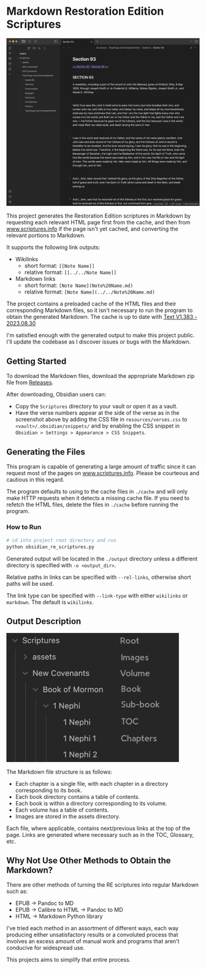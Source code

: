 # Markdown Restoration Edition Scriptures
<img src="resources/assets/output-example-full-resize.png" width="1000">

This project generates the Restoration Edition scriptures in Markdown by requesting each relevant HTML page first from the cache, and then from www.scriptures.info if the page isn't yet cached, and converting the relevant portions to Markdown.

It supports the following link outputs:
- Wikilinks
  - short format: `[[Note Name]]`
  - relative format: `[[../../Note Name]]`
- Markdown links
  - short format: `[Note Name](Note%20Name.md)`
  - relative format: `[Note Name](../../Note%20Name.md)`

The project contains a preloaded cache of the HTML files and their corresponding Markdown files, so it isn't necessary to run the program to obtain the generated Markdown. The cache is up to date with [Text V1.383 - 2023.08.30](https://scriptures.info/scriptures/changetracking)

I'm satisfied enough with the generated output to make this project public. I'll update the codebase as I discover issues or bugs with the Markdown.

## Getting Started
To download the Markdown files, download the appropriate Markdown zip file from [Releases](https://github.com/colossatr0n/markdown-restoration-edition-scriptures/releases). 

After downloading, Obsidian users can:
- Copy the `Scriptures` directory to your vault or open it as a vault.
- Have the verse numbers appear at the side of the verse as in the screenshot above by adding the CSS file in `resources/verses.css` to `<vault>/.obsidian/snippets/` and by enabling the CSS snippet in `Obsidian > Settings > Appearance > CSS Snippets`.

## Generating the Files
This program is capable of generating a large amount of traffic since it can request most of the pages on www.scriptures.info. Please be courteous and cautious in this regard. 

The program defaults to using to the cache files in `./cache` and will only make HTTP requests when it detects a missing cache file. If you need to refetch the HTML files, delete the files in `./cache` before running the program.

### How to Run
```sh
# cd into project root directory and run
python obsidian_re_scriptures.py 
```
Generated output will be located in the `./output` directory unless a different directory is specified with `-o <output_dir>`.

Relative paths in links can be specified with `--rel-links`, otherwise short paths will be used.

The link type can be specified with `--link-type` with either `wikilinks` or `markdown`. The default is `wikilinks`.


## Output Description
<img src="resources/assets/file-structure-example-1.png" width="450">

The Markdown file structure is as follows:
- Each chapter is a single file, with each chapter in a directory corresponding to its book. 
- Each book directory contains a table of contents.
- Each book is within a directory corresponding to its volume.
- Each volume has a table of contents.
- Images are stored in the assets directory.

Each file, where applicable, contains next/previous links at the top of the page. Links are generated where necessary such as in the TOC, Glossary, etc.

## Why Not Use Other Methods to Obtain the Markdown?
There are other methods of turning the RE scriptures into regular Markdown such as:
- EPUB -> Pandoc to MD
- EPUB -> Calibre to HTML -> Pandoc to MD
- HTML -> Markdown Python library

I've tried each method in an assortment of different ways, each way producing either unsatisfactory results or a convoluted process that involves an excess amount of manual work and programs that aren't conducive for widespread use.

This projects aims to simplify that entire process.
